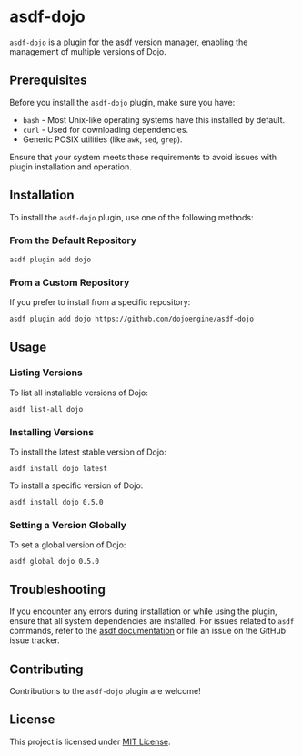 # asdf-dojo

`asdf-dojo` is a plugin for the [asdf](https://github.com/asdf-vm/asdf) version manager, enabling the management of
multiple versions of Dojo.

## Prerequisites

Before you install the `asdf-dojo` plugin, make sure you have:

- `bash` - Most Unix-like operating systems have this installed by default.
- `curl` - Used for downloading dependencies.
- Generic POSIX utilities (like `awk`, `sed`, `grep`).

Ensure that your system meets these requirements to avoid issues with plugin installation and operation.

## Installation

To install the `asdf-dojo` plugin, use one of the following methods:

### From the Default Repository

```shell
asdf plugin add dojo
```

### From a Custom Repository

If you prefer to install from a specific repository:

```shell
asdf plugin add dojo https://github.com/dojoengine/asdf-dojo
```

## Usage

### Listing Versions

To list all installable versions of Dojo:

```shell
asdf list-all dojo
```

### Installing Versions

To install the latest stable version of Dojo:

```shell
asdf install dojo latest
```

To install a specific version of Dojo:

```shell
asdf install dojo 0.5.0
```

### Setting a Version Globally

To set a global version of Dojo:

```shell
asdf global dojo 0.5.0
```

## Troubleshooting

If you encounter any errors during installation or while using the plugin, ensure that all system dependencies are installed. For issues related to `asdf` commands, refer to the [asdf documentation](https://asdf-vm.com/guide/getting-started.html#_3-install-asdf) or file an issue on the GitHub issue tracker.

## Contributing

Contributions to the `asdf-dojo` plugin are welcome!

## License

This project is licensed under [MIT License](LICENSE).
